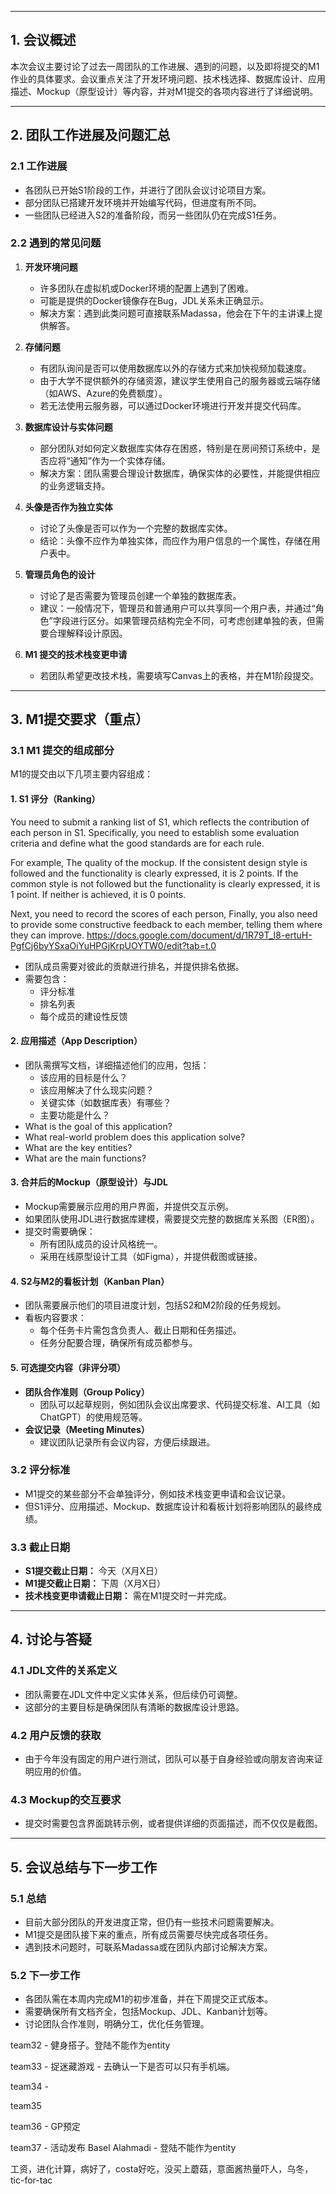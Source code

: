 
---

## **1. 会议概述**

本次会议主要讨论了过去一周团队的工作进展、遇到的问题，以及即将提交的M1作业的具体要求。会议重点关注了开发环境问题、技术栈选择、数据库设计、应用描述、Mockup（原型设计）等内容，并对M1提交的各项内容进行了详细说明。

---

## **2. 团队工作进展及问题汇总**

### **2.1 工作进展**

- 各团队已开始S1阶段的工作，并进行了团队会议讨论项目方案。
- 部分团队已搭建开发环境并开始编写代码，但进度有所不同。
- 一些团队已经进入S2的准备阶段，而另一些团队仍在完成S1任务。

### **2.2 遇到的常见问题**

1. **开发环境问题**
    
    - 许多团队在虚拟机或Docker环境的配置上遇到了困难。
    - 可能是提供的Docker镜像存在Bug，JDL关系未正确显示。
    - 解决方案：遇到此类问题可直接联系Madassa，他会在下午的主讲课上提供解答。
2. **存储问题**

    - 有团队询问是否可以使用数据库以外的存储方式来加快视频加载速度。
    - 由于大学不提供额外的存储资源，建议学生使用自己的服务器或云端存储（如AWS、Azure的免费额度）。
    - 若无法使用云服务器，可以通过Docker环境进行开发并提交代码库。
4. **数据库设计与实体问题**
    
    - 部分团队对如何定义数据库实体存在困惑，特别是在房间预订系统中，是否应将“通知”作为一个实体存储。
    - 解决方案：团队需要合理设计数据库，确保实体的必要性，并能提供相应的业务逻辑支持。
4. **头像是否作为独立实体**
    
    - 讨论了头像是否可以作为一个完整的数据库实体。
    - 结论：头像不应作为单独实体，而应作为用户信息的一个属性，存储在用户表中。
5. **管理员角色的设计**
    
    - 讨论了是否需要为管理员创建一个单独的数据库表。
    - 建议：一般情况下，管理员和普通用户可以共享同一个用户表，并通过“角色”字段进行区分。如果管理员结构完全不同，可考虑创建单独的表，但需要合理解释设计原因。
6. **M1 提交的技术栈变更申请**
    
    - 若团队希望更改技术栈，需要填写Canvas上的表格，并在M1阶段提交。

---

## **3. M1提交要求（重点）**

### **3.1 M1 提交的组成部分**

M1的提交由以下几项主要内容组成：

#### **1. S1 评分（Ranking）**

You need to submit a ranking list of S1, which reflects the contribution of each person in S1. Specifically, you need to establish some evaluation criteria and define what the good standards are for each rule. 

For example, The quality of the mockup. If the consistent design style is followed and the functionality is clearly expressed, it is 2 points. If the common style is not followed but the functionality is clearly expressed, it is 1 point. If neither is achieved, it is 0 points.

Next, you need to record the scores of each person, Finally, you also need to provide some constructive feedback to each member, telling them where they can improve.
https://docs.google.com/document/d/1R79T_I8-ertuH-PgfCj6byYSxaOiYuHPGjKrpUOYTW0/edit?tab=t.0
- 团队成员需要对彼此的贡献进行排名，并提供排名依据。
- 需要包含：
    - 评分标准
    - 排名列表
    - 每个成员的建设性反馈


#### **2. 应用描述（App Description）**

- 团队需撰写文档，详细描述他们的应用，包括：
    - 该应用的目标是什么？
    - 该应用解决了什么现实问题？
    - 关键实体（如数据库表）有哪些？
    - 主要功能是什么？
- What is the goal of this application?
- What real-world problem does this application solve?
- What are the key entities?
- What are the main functions?

#### **3. 合并后的Mockup（原型设计）与JDL**

- Mockup需要展示应用的用户界面，并提供交互示例。
- 如果团队使用JDL进行数据库建模，需要提交完整的数据库关系图（ER图）。
- 提交时需要确保：
    - 所有团队成员的设计风格统一。
    - 采用在线原型设计工具（如Figma），并提供截图或链接。

#### **4. S2与M2的看板计划（Kanban Plan）**

- 团队需要展示他们的项目进度计划，包括S2和M2阶段的任务规划。
- 看板内容要求：
    - 每个任务卡片需包含负责人、截止日期和任务描述。
    - 任务分配要合理，确保所有成员都参与。

#### **5. 可选提交内容（非评分项）**
- **团队合作准则（Group Policy）**
    - 团队可以起草规则，例如团队会议出席要求、代码提交标准、AI工具（如ChatGPT）的使用规范等。
- **会议记录（Meeting Minutes）**
    - 建议团队记录所有会议内容，方便后续跟进。

### **3.2 评分标准**

- M1提交的某些部分不会单独评分，例如技术栈变更申请和会议记录。
- 但S1评分、应用描述、Mockup、数据库设计和看板计划将影响团队的最终成绩。

### **3.3 截止日期**

- **S1提交截止日期：** 今天（X月X日）
- **M1提交截止日期：** 下周（X月X日）
- **技术栈变更申请截止日期：** 需在M1提交时一并完成。

---

## **4. 讨论与答疑**

### **4.1 JDL文件的关系定义**

- 团队需要在JDL文件中定义实体关系，但后续仍可调整。
- 这部分的主要目标是确保团队有清晰的数据库设计思路。

### **4.2 用户反馈的获取**

- 由于今年没有固定的用户进行测试，团队可以基于自身经验或向朋友咨询来证明应用的价值。

### **4.3 Mockup的交互要求**

- 提交时需要包含界面跳转示例，或者提供详细的页面描述，而不仅仅是截图。

---

## **5. 会议总结与下一步工作**

### **5.1 总结**

- 目前大部分团队的开发进度正常，但仍有一些技术问题需要解决。
- M1提交是团队接下来的重点，所有成员需要尽快完成各项任务。
- 遇到技术问题时，可联系Madassa或在团队内部讨论解决方案。

### **5.2 下一步工作**

- 各团队需在本周内完成M1的初步准备，并在下周提交正式版本。
- 需要确保所有文档齐全，包括Mockup、JDL、Kanban计划等。
- 讨论团队合作准则，明确分工，优化任务管理。


team32 - 健身搭子。登陆不能作为entity

team33 - 捉迷藏游戏 - 去确认一下是否可以只有手机端。

team34 - 

team35

team36  - GP预定

team37 - 活动发布
Basel Alahmadi - 登陆不能作为entity


工资，进化计算，病好了，costa好吃，没买上蘑菇，意面酱热量吓人，乌冬，tic-for-tac
